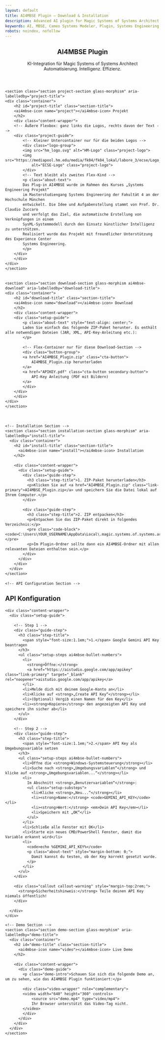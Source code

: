 ```yaml
---
layout: default
title: AI4MBSE Plugin – Download & Installation
description: Advanced AI plugin for Magic Systems of Systems Architect
keywords: AI, MBSE, Cameo Systems Modeler, Plugin, Systems Engineering
robots: noindex, nofollow
---
```


<main role="main">
  <article class="plugin-documentation">
    <!-- Hero Section -->
    <header class="hero glass-morphism ai4mbse-banner-hero" role="banner">
      <div class="hero-content animate-fade-in">
        <h1 class="ai4mbse-banner-title">AI4MBSE Plugin</h1>
        <p class="ai4mbse-banner-subtitle">
          KI-Integration für Magic Systems of Systems Architect<br>
          <span class="ai4mbse-banner-claim text-gradient">Automatisierung. Intelligenz. Effizienz.</span>
        </p>
      </div>
    </header>


    <section class="section project-section glass-morphism" aria-labelledby="project-title">
    <div class="container">
        <h2 id="project-title" class="section-title">
        <ai4mbse-icon name="project"></ai4mbse-icon> Projekt
        </h2>
        <div class="content-wrapper">
        <!-- Äußere Flexbox: ganz links die Logos, rechts davon der Text -->
        <div class="project-guide">
            <!-- Kleiner Untercontainer nur für die beiden Logos -->
            <div class="logo-group">
            <img src="hm_logo.svg" alt="HM-Logo" class="project-logo">
            <img src="https://mediapool.hm.edu/media/fk04/fk04_lokal/labore_3/ecse/Logo_ECSE_landscape_m.jpg" 
                alt="ECSE-Logo" class="project-logo">
            </div>
            <!-- Text bleibt als zweites Flex-Kind -->
            <p class="about-text">
            Das Plug-in AI4MBSE wurde im Rahmen des Kurses „Systems Engineering Projekt“ 
            im Masterstudiengang Systems Engineering der Fakultät 4 an der Hochschule München 
            entwickelt. Die Idee und Aufgabenstellung stammt von Prof. Dr. Claudio Zuccaro 
            und verfolgt das Ziel, die automatische Erstellung von Verknüpfungen in einem 
            SysML-Systemmodell durch den Einsatz künstlicher Intelligenz zu unterstützen. 
            Realisiert wurde das Projekt mit freundlicher Unterstützung des Experience Center 
            Systems Engineering.
            </p>
        </div>
        </div>
    </div>
    </section>


    <section class="section download-section glass-morphism ai4mbse-download" aria-labelledby="download-title">
    <div class="container">
        <h2 id="download-title" class="section-title">
        <ai4mbse-icon name="download"></ai4mbse-icon> Download
        </h2>
        <div class="content-wrapper">
        <div class="setup-guide">
            <p class="about-text" style="text-align: center;">
            Laden Sie einfach das folgende ZIP-Paket herunter. Es enthält alle notwendigen Dateien (JAR, XML, API-Key-Anleitung etc.):
            </p>

            <!-- Flex-Container nur für diese Download-Section -->
            <div class="button-group">
            <a href="AI4MBSE_Plugin.zip" class="cta-button">
                AI4MBSE_Plugin.zip herunterladen
            </a>
            <a href="APIKEY.pdf" class="cta-button secondary-button">
                API-Key Anleitung (PDF mit Bildern)
            </a>
            </div>
        </div>
        </div>
    </div>
    </section>
   


    <!-- Installation Section -->
    <section class="section installation-section glass-morphism" aria-labelledby="install-title">
      <div class="container">
        <h2 id="install-title" class="section-title">
          <ai4mbse-icon name="install"></ai4mbse-icon> Installation
        </h2>
        
        <div class="content-wrapper">
          <div class="setup-guide">
            <div class="guide-step">
              <h3 class="step-title">1. ZIP-Paket herunterladen</h3>
              <p>Klicken Sie auf <a href="AI4MBSE_Plugin.zip" class="link-primary">AI4MBSE_Plugin.zip</a> und speichern Sie die Datei lokal auf Ihrem Computer.</p>
            </div>
            
            <div class="guide-step">
              <h3 class="step-title">2. ZIP entpacken</h3>
              <p>Entpacken Sie das ZIP-Paket direkt in folgendes Verzeichnis:</p>
              <pre class="code-block"><code>C:\Users\YOUR_USERNAME\AppData\Local\.magic.systems.of.systems.architect\2024x\plugins</code></pre>
              <p>Im Plugin-Ordner sollte dann ein AI4MBSE-Ordner mit allen relevanten Dateien enthalten sein.</p>
            </div>
          </div>
        </div>
      </div>
    </section>

    <!-- API Configuration Section -->
<section class="section api-section glass-morphism" aria-labelledby="api-title">
  <div class="container">
    <h2 id="api-title" class="section-title">
    API Konfiguration
    </h2>

    <div class="content-wrapper">
      <div class="setup-guide">

        <!-- Step 1 -->
        <div class="guide-step">
          <h3 class="step-title">
            <span style="font-size:1.1em;">1.</span> Google Gemini API Key beantragen
          </h3>
          <ul class="setup-steps ai4mbse-bullet-numbers">
            <li>
              <strong>Öffne:</strong> 
              <a href="https://aistudio.google.com/app/apikey" class="link-primary" target="_blank" rel="noopener">aistudio.google.com/app/apikey</a>
            </li>
            <li>Melde dich mit deinem Google-Konto an</li>
            <li>Klicke auf <strong>„Create API Key“</strong></li>
            <li>(Optional) Vergib einen Namen für den Key</li>
            <li><strong>Kopiere</strong> den angezeigten API Key und speichere ihn sicher ab</li>
          </ul>
        </div>

        <!-- Step 2 -->
        <div class="guide-step">
          <h3 class="step-title">
            <span style="font-size:1.1em;">2.</span> API Key als Umgebungsvariable setzen
          </h3>
          <ul class="setup-steps ai4mbse-bullet-numbers">
            <li>Öffne die <strong>Windows-Systemsteuerung</strong></li>
            <li>Suche nach <strong>„Umgebungsvariablen“</strong> und klicke auf <strong>„Umgebungsvariablen...“</strong></li>
            <li>
              Im Abschnitt <strong>„Benutzervariablen“</strong>:
              <ul class="setup-substeps">
                <li>Klicke <strong>„Neu...“</strong></li>
                <li><strong>Name:</strong> <code>GEMINI_API_KEY</code></li>
                <li><strong>Wert:</strong> <em>Dein API Key</em></li>
                <li>Speichern mit „OK“</li>
              </ul>
            </li>
            <li>Schließe alle Fenster mit OK</li>
            <li>Starte ein neues CMD/PowerShell Fenster, damit die Variable erkannt wird</li>
            <li>
              <code>echo %GEMINI_API_KEY%</code>
              <p class="about-text" style="margin-bottom: 0;">
                Damit kannst du testen, ob der Key korrekt gesetzt wurde.
              </p>
            </li>
          </ul>
        </div>

        <div class="callout callout-warning" style="margin-top:2rem;">
          <strong>Sicherheitshinweis:</strong> Teile deinen API Key niemals öffentlich!
        </div>

      </div>
    </div>
  </div>
</section>


    <!-- Demo Section -->
    <section class="section demo-section glass-morphism" aria-labelledby="demo-title">
      <div class="container">
        <h2 id="demo-title" class="section-title">
          <ai4mbse-icon name="video"></ai4mbse-icon> Live Demo
        </h2>
        
        <div class="content-wrapper">
          <div class="demo-guide">
            <p class="demo-intro">Schauen Sie sich die folgende Demo an, um zu sehen, wie das AI4MBSE Plugin funktioniert:</p>
            
            <div class="video-wrapper" role="complementary">
            <video width="640" height="360" controls>
                <source src="demo.mp4" type="video/mp4">
                Ihr Browser unterstützt das Video-Tag nicht.
            </video>
            </div>
          </div>
        </div>
      </div>
    </section>
  </article>
</main>

<!-- Scripts for fancy hero animation -->
<script src="/assets/js/ai4mbse-hero-animate.js"></script>
